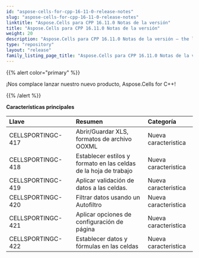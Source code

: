 ```yaml
---
id: "aspose-cells-for-cpp-16-11-0-release-notes"
slug: "aspose-cells-for-cpp-16-11-0-release-notes"
linktitle: "Aspose.Cells para CPP 16.11.0 Notas de la versión"
title: "Aspose.Cells para CPP 16.11.0 Notas de la versión"
weight: 20
description: "Aspose.Cells para CPP 16.11.0 Notas de la versión – the latest updates and fixes."
type: "repository"
layout: "release"
family_listing_page_title: "Aspose.Cells para CPP 16.11.0 Notas de la versión"
---
```

{{% alert color="primary" %}} 

¡Nos complace lanzar nuestro nuevo producto, Aspose.Cells for C++!

{{% /alert %}} 

**Características principales**

|**Llave** |**Resumen** |**Categoría** |
|:- |:- |:- |
|CELLSPORTINGC-417|Abrir/Guardar XLS, formatos de archivo OOXML|Nueva caracteristica|
|CELLSPORTINGC-418|Establecer estilos y formato en las celdas de la hoja de trabajo|Nueva caracteristica|
|CELLSPORTINGC-419|Aplicar validación de datos a las celdas.|Nueva caracteristica|
|CELLSPORTINGC-420|Filtrar datos usando un Autofiltro|Nueva caracteristica|
|CELLSPORTINGC-421                 |Aplicar opciones de configuración de página|Nueva caracteristica|
|CELLSPORTINGC-422|Establecer datos y fórmulas en las celdas|Nueva caracteristica|

